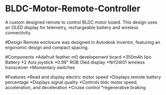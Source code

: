 # BLDC-Motor-Remote-Controller
A custom designed remote to control BLDC motor board. This design uses an OLED display for telemetry, rechargeable battery and wireless connectivity.

#Design
Remote enclosure was designed in Autodesk Inventor, featuring an ergonomic design and compact spacing.

#Components
*Adafruit feather m0 developement board
*350mAh lipo Battery
*2 Axis joystick
*0.96" RGB Oled display
*Nrf24l01 wireless transceiver
*Momentary switches

#Features
*Read and display electric motor speed
*Displays remote battery percentage 
*Displays signal quality
*Controls bldc motor speed, acceleration, and deceleration
*Cruise control
*regenerative braking



